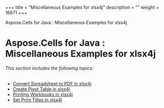 +++
title = "Miscellaneous Examples for xlsx4j" 
description = "" 
weight = 16671 
+++

Aspose.Cells for Java : Miscellaneous Examples for xlsx4j  

# Aspose.Cells for Java : Miscellaneous Examples for xlsx4j


###### This section includes the following topics:

*   [Convert Spreadsheet to PDF in xlsx4j](https://docs2.aspose.com/cells/java/plugins/asposecellsjavaforxlsx4j/missingfeaturesofxlsx4jinasposecells/miscellaneousexamplesforxlsx4j/convert+spreadsheet+to+pdf+in+xlsx4j)
*   [Create Pivot Table in xlsx4j](https://docs2.aspose.com/cells/java/plugins/asposecellsjavaforxlsx4j/missingfeaturesofxlsx4jinasposecells/miscellaneousexamplesforxlsx4j/create+pivot+table+in+xlsx4j)
*   [Printing Workbooks in xlsx4j](https://docs2.aspose.com/cells/java/plugins/asposecellsjavaforxlsx4j/missingfeaturesofxlsx4jinasposecells/miscellaneousexamplesforxlsx4j/printing+workbooks+in+xlsx4j)
*   [Set Print Titles in xlsx4j](https://docs2.aspose.com/cells/java/plugins/asposecellsjavaforxlsx4j/missingfeaturesofxlsx4jinasposecells/miscellaneousexamplesforxlsx4j/set+print+titles+in+xlsx4j)

